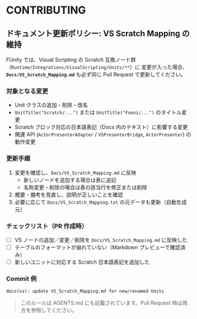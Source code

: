 # CONTRIBUTING

## ドキュメント更新ポリシー: VS Scratch Mapping の維持

FUnity では、Visual Scripting の Scratch 互換ノード群（`Runtime/Integrations/VisualScripting/Units/**`）に
変更が入った場合、**`Docs/VS_Scratch_Mapping.md`** も必ず同じ Pull Request で更新してください。

### 対象となる変更
- Unit クラスの追加・削除・改名
- `UnitTitle("Scratch/...")` または `UnitTitle("Fooni/...")` のタイトル変更
- Scratch ブロック対応の日本語表記（Docs 内のテキスト）に影響する変更
- 関連 API (`ActorPresenterAdapter` / `VSPresenterBridge`, `ActorPresenter`) の動作変更

### 更新手順
1. 変更を確認し、`Docs/VS_Scratch_Mapping.md` に反映
   - 新しいノードを追加する場合は表に追記
   - 名称変更・削除の場合は表の該当行を修正または削除
2. 概要・備考を見直し、説明が正しいことを確認
3. 必要に応じて `Docs/VS_Scratch_Mapping.txt` の元データも更新（自動生成元）

### チェックリスト（PR 作成時）
- [ ] VS ノードの追加／変更／削除を `Docs/VS_Scratch_Mapping.md` に反映した
- [ ] テーブルのフォーマットが崩れていない（Markdown プレビューで確認済み）
- [ ] 新しいユニットに対応する Scratch 日本語表記を追加した

### Commit 例
```
docs(vs): update VS_Scratch_Mapping.md for new/renamed Units
```

> このルールは AGENTS.md にも記載されています。Pull Request 時は両方を参照してください。
